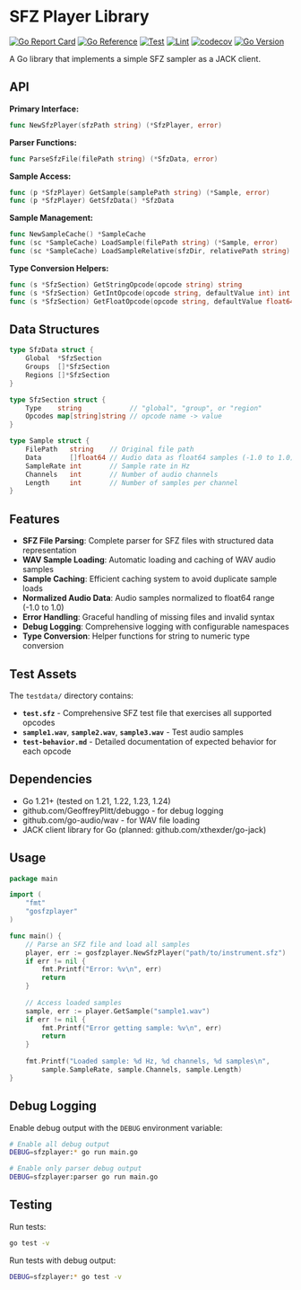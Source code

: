 # SFZ Player Library

[![Go Report Card](https://goreportcard.com/badge/github.com/GeoffreyPlitt/gosfzplayer)](https://goreportcard.com/report/github.com/GeoffreyPlitt/gosfzplayer)
[![Go Reference](https://pkg.go.dev/badge/github.com/GeoffreyPlitt/gosfzplayer.svg)](https://pkg.go.dev/github.com/GeoffreyPlitt/gosfzplayer)
[![Test](https://github.com/GeoffreyPlitt/gosfzplayer/workflows/Test/badge.svg)](https://github.com/GeoffreyPlitt/gosfzplayer/actions?query=workflow%3ATest)
[![Lint](https://github.com/GeoffreyPlitt/gosfzplayer/workflows/Lint/badge.svg)](https://github.com/GeoffreyPlitt/gosfzplayer/actions?query=workflow%3ALint)
[![codecov](https://codecov.io/gh/GeoffreyPlitt/gosfzplayer/branch/main/graph/badge.svg)](https://codecov.io/gh/GeoffreyPlitt/gosfzplayer)
[![Go Version](https://img.shields.io/github/go-mod/go-version/GeoffreyPlitt/gosfzplayer)](https://github.com/GeoffreyPlitt/gosfzplayer)

A Go library that implements a simple SFZ sampler as a JACK client.

## API

**Primary Interface:**
```go
func NewSfzPlayer(sfzPath string) (*SfzPlayer, error)
```

**Parser Functions:**
```go
func ParseSfzFile(filePath string) (*SfzData, error)
```

**Sample Access:**
```go
func (p *SfzPlayer) GetSample(samplePath string) (*Sample, error)
func (p *SfzPlayer) GetSfzData() *SfzData
```

**Sample Management:**
```go
func NewSampleCache() *SampleCache
func (sc *SampleCache) LoadSample(filePath string) (*Sample, error)
func (sc *SampleCache) LoadSampleRelative(sfzDir, relativePath string) (*Sample, error)
```

**Type Conversion Helpers:**
```go
func (s *SfzSection) GetStringOpcode(opcode string) string
func (s *SfzSection) GetIntOpcode(opcode string, defaultValue int) int
func (s *SfzSection) GetFloatOpcode(opcode string, defaultValue float64) float64
```

## Data Structures

```go
type SfzData struct {
    Global  *SfzSection
    Groups  []*SfzSection
    Regions []*SfzSection
}

type SfzSection struct {
    Type    string            // "global", "group", or "region"
    Opcodes map[string]string // opcode name -> value
}

type Sample struct {
    FilePath   string    // Original file path
    Data       []float64 // Audio data as float64 samples (-1.0 to 1.0)
    SampleRate int       // Sample rate in Hz
    Channels   int       // Number of audio channels
    Length     int       // Number of samples per channel
}
```

## Features

- **SFZ File Parsing**: Complete parser for SFZ files with structured data representation
- **WAV Sample Loading**: Automatic loading and caching of WAV audio samples
- **Sample Caching**: Efficient caching system to avoid duplicate sample loads
- **Normalized Audio Data**: Audio samples normalized to float64 range (-1.0 to 1.0)
- **Error Handling**: Graceful handling of missing files and invalid syntax
- **Debug Logging**: Comprehensive logging with configurable namespaces
- **Type Conversion**: Helper functions for string to numeric type conversion

## Test Assets

The `testdata/` directory contains:

- **`test.sfz`** - Comprehensive SFZ test file that exercises all supported opcodes
- **`sample1.wav`**, **`sample2.wav`**, **`sample3.wav`** - Test audio samples
- **`test-behavior.md`** - Detailed documentation of expected behavior for each opcode

## Dependencies

- Go 1.21+ (tested on 1.21, 1.22, 1.23, 1.24)
- github.com/GeoffreyPlitt/debuggo - for debug logging
- github.com/go-audio/wav - for WAV file loading
- JACK client library for Go (planned: github.com/xthexder/go-jack)

## Usage

```go
package main

import (
    "fmt"
    "gosfzplayer"
)

func main() {
    // Parse an SFZ file and load all samples
    player, err := gosfzplayer.NewSfzPlayer("path/to/instrument.sfz")
    if err != nil {
        fmt.Printf("Error: %v\n", err)
        return
    }
    
    // Access loaded samples
    sample, err := player.GetSample("sample1.wav")
    if err != nil {
        fmt.Printf("Error getting sample: %v\n", err)
        return
    }
    
    fmt.Printf("Loaded sample: %d Hz, %d channels, %d samples\n", 
        sample.SampleRate, sample.Channels, sample.Length)
}
```

## Debug Logging

Enable debug output with the `DEBUG` environment variable:

```bash
# Enable all debug output
DEBUG=sfzplayer:* go run main.go

# Enable only parser debug output  
DEBUG=sfzplayer:parser go run main.go
```

## Testing

Run tests:
```bash
go test -v
```

Run tests with debug output:
```bash
DEBUG=sfzplayer:* go test -v
```

